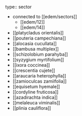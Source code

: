 type:: sector

- connected to [[edem/sectors]]
	- [[edem/12]]
	- [[edem/14]]
- [[platycladus orientalis]]
- [[pouteria campechiana]]
- [[alocasia cucullata]]
- [[bambusa multiplex]]
- [[schizolobium parahyba]]
- [[syzygium myrtifolium]]
- [[ixora coccinea]]
- [[crescentia cujete]]
- [[araucaria heterophylla]]
- [[zamioculcas zamiifolia]]
- [[equisetum hyemale]]
- [[cordyline fruticosa]]
- [[azadirachta indica]]
- [[melaleuca viminalis]]
- [[plinia cauliflora]]